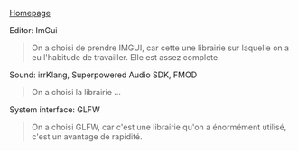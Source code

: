 

[Homepage](Home)  

Editor: ImGui  
> On a choisi de prendre IMGUI, car cette une librairie sur laquelle on a eu l'habitude de travailler. Elle est assez complete.

Sound: irrKlang, Superpowered Audio SDK, FMOD  
> On a choisi la librairie ...
  
System interface: GLFW  
> On a choisi GLFW, car c'est une librairie qu'on a énormément utilisé, c'est un avantage de rapidité. 